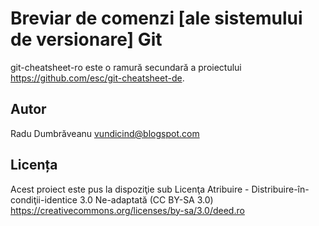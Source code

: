 Breviar de comenzi [ale sistemului de versionare] Git
=====================================================

git-cheatsheet-ro este o ramură secundară a proiectului https://github.com/esc/git-cheatsheet-de.

Autor
-----

Radu Dumbrăveanu <vundicind@blogspot.com>


Licența
------

Acest proiect este pus la dispoziţie sub Licenţa Atribuire - Distribuire-în-condiţii-identice 3.0 Ne-adaptată (CC BY-SA 3.0)
https://creativecommons.org/licenses/by-sa/3.0/deed.ro
